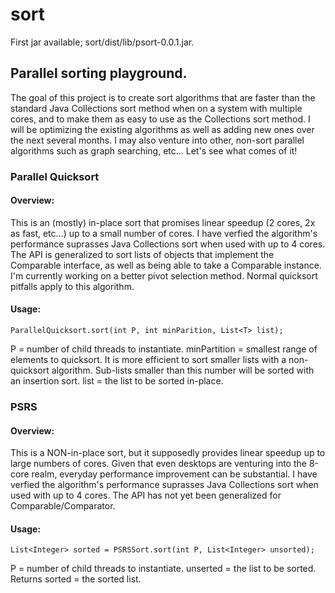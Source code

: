 # sort

First jar available; sort/dist/lib/psort-0.0.1.jar.

## Parallel sorting playground.


The goal of this project is to create sort algorithms that are faster than the standard Java 
Collections sort method when on a system with multiple cores, and to make them 
as easy to use as the Collections sort method. I will be optimizing the existing
algorithms as well as adding new ones over the next several months. I may also
venture into other, non-sort parallel algorithms such as graph searching, etc...
Let's see what comes of it!

### Parallel Quicksort

#### Overview:

This is an (mostly) in-place sort that promises linear speedup (2 cores, 2x as fast, etc...) 
up to a small number of cores. I have verfied the algorithm's performance suprasses
Java Collections sort when used with up to 4 cores. The API is generalized to sort lists of
objects that implement the Comparable interface, as well as being able to take a Comparable
instance. I'm currently working on a better pivot selection method. Normal quicksort 
pitfalls apply to this algorithm.

#### Usage:

```
ParallelQuicksort.sort(int P, int minParition, List<T> list);
```

P = number of child threads to instantiate.
minPartition = smallest range of elements to quicksort. It is more efficient to sort smaller 
lists with a non-quicksort algorithm. Sub-lists smaller than this number will be sorted with
an insertion sort.
list = the list to be sorted in-place.


### PSRS

#### Overview:

This is a NON-in-place sort, but it supposedly provides linear speedup up to large
numbers of cores. Given that even desktops are venturing into the 8-core realm, everyday 
performance improvement can be substantial. I have verfied the algorithm's 
performance suprasses Java Collections sort when used with up to 4 cores. The API has
not yet been generalized for Comparable/Comparator.

#### Usage:

```
List<Integer> sorted = PSRSSort.sort(int P, List<Integer> unsorted);
```

P = number of child threads to instantiate.
unserted = the list to be sorted.
Returns sorted = the sorted list.